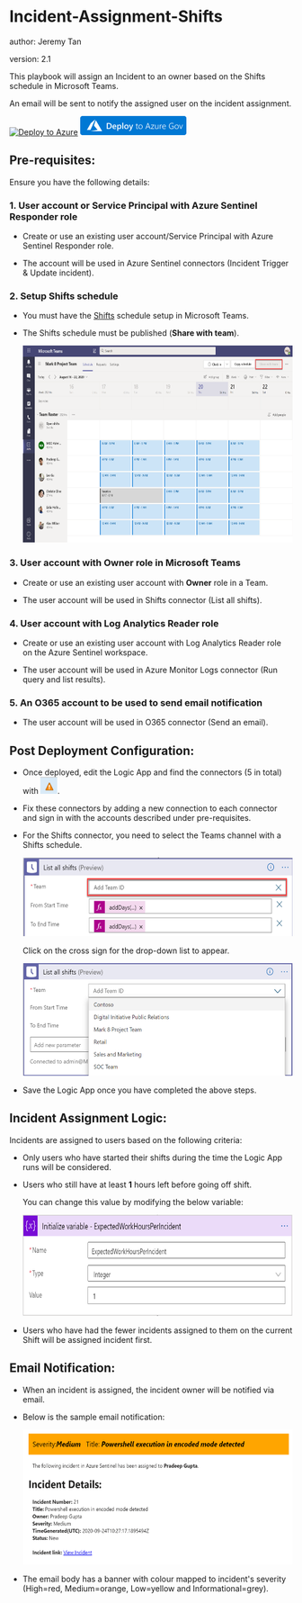# Incident-Assignment-Shifts


author: Jeremy Tan

version: 2.1

This playbook will assign an Incident to an owner based on the Shifts schedule in Microsoft Teams.

An email will be sent to notify the assigned user on the incident assignment.

[![Deploy to Azure](https://aka.ms/deploytoazurebutton)](https://portal.azure.com/#create/Microsoft.Template/uri/https%3A%2F%2Fraw.githubusercontent.com%2Ftatecksi%2FSentinelPlaybooks%2Fmaster%2FSentinel_Incident_Assignment_Shifts_V2%2Fazuredeploy.json)
[![Deploy to Azure Gov](https://raw.githubusercontent.com/Azure/azure-quickstart-templates/master/1-CONTRIBUTION-GUIDE/images/deploytoazuregov.png)](https://portal.azure.us/#create/Microsoft.Template/uri/https%3A%2F%2Fraw.githubusercontent.com%2Ftatecksi%2FSentinelPlaybooks%2Fmaster%2FSentinel_Incident_Assignment_Shifts_V2%2Fazuredeploy.json)





## Pre-requisites:

Ensure you have the following details:


### 1. User account or Service Principal with Azure Sentinel Responder role
- Create or use an existing user account/Service Principal with Azure Sentinel Responder role.

- The account will be used in Azure Sentinel connectors (Incident Trigger & Update incident).


### 2. Setup Shifts schedule
- You must have the [Shifts](https://support.microsoft.com/office/get-started-in-shifts-5f3e30d8-1821-4904-be26-c3cd25a497d6) schedule setup in Microsoft Teams.

- The Shifts schedule must be published (**Share with team**).

  <img src="https://github.com/tatecksi/SentinelPlaybooks/blob/master/Sentinel_Incident_Assignment_Shifts/media/pic2.png" width="700" height="350">

### 3. User account with Owner role in Microsoft Teams
- Create or use an existing user account with **Owner** role in a Team.

- The user account will be used in Shifts connector (List all shifts).


### 4. User account with Log Analytics Reader role
- Create or use an existing user account with Log Analytics Reader role on the Azure Sentinel workspace.

- The user account will be used in Azure Monitor Logs connector (Run query and list results).


### 5. An O365 account to be used to send email notification
- The user account will be used in O365 connector (Send an email).


## Post Deployment Configuration:

- Once deployed, edit the Logic App and find the connectors (5 in total) with <img src="https://github.com/tatecksi/SentinelPlaybooks/blob/master/Sentinel_Incident_Assignment_Shifts_V2/media/pic1.png" width="30" height="30">. 
- Fix these connectors by adding a new connection to each connector and sign in with the accounts described under pre-requisites.
- For the Shifts connector, you need to select the Teams channel with a Shifts schedule.
    
   <img src="https://github.com/tatecksi/SentinelPlaybooks/blob/master/Sentinel_Incident_Assignment_Shifts_V2/media/Pic3.png" width="500" height="140">
   <br />    
   
   Click on the cross sign for the drop-down list to appear.   
   
   <img src="https://github.com/tatecksi/SentinelPlaybooks/blob/master/Sentinel_Incident_Assignment_Shifts_V2/media/Pic7.png" width="500" height="200">
   
    
- Save the Logic App once you have completed the above steps.





## Incident Assignment Logic:

Incidents are assigned to users based on the following criteria:

- Only users who have started their shifts during the time the Logic App runs will be considered.
- Users who still have at least **1** hours left before going off shift. 
  
  You can change this value by modifying the below variable:

    <img src="https://github.com/tatecksi/SentinelPlaybooks/blob/master/Sentinel_Incident_Assignment_Shifts_V2/media/pic4.png" width="500" height="180">

- Users who have had the fewer incidents assigned to them on the current Shift will be assigned incident first.

    
    
## Email Notification:

- When an incident is assigned, the incident owner will be notified via email.
- Below is the sample email notification:

   <img src="https://github.com/tatecksi/SentinelPlaybooks/blob/master/Sentinel_Incident_Assignment_Shifts_V2/media/pic6.png" width="500" height="240">

- The email body has a banner with colour mapped to incident's severity (High=red, Medium=orange, Low=yellow and Informational=grey).
